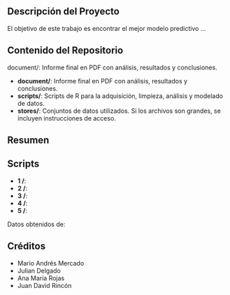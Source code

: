 
## Descripción del Proyecto

El objetivo de este trabajo es encontrar el mejor modelo predictivo ...

## Contenido del Repositorio
document/: Informe final en PDF con análisis, resultados y conclusiones.
*   **document/**: Informe final en PDF con análisis, resultados y conclusiones.
*   **scripts/**: Scripts de R para la adquisición, limpieza, análisis y modelado de datos.
*   **stores/**: Conjuntos de datos utilizados. Si los archivos son grandes, se incluyen instrucciones de acceso.

## Resumen

## Scripts
*   **1 /**: 
*   **2 /**: 
*   **3 /**: 
*   **4 /**: 
*   **5 /**: 

Datos obtenidos de: 

## Créditos

*   Mario Andrés Mercado
*   Julian Delgado
*   Ana María Rojas
*   Juan David Rincón

